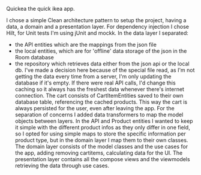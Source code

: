 Quickea the quick ikea app.

I chose a simple Clean architecture pattern to setup the project, having a data, a domain and a presentation layer.
For dependency injection I chose Hilt, for Unit tests I'm using jUnit and mockk.
In the data layer I separated:
- the API entities which are the mappings from the json file
- the local entities, which are for 'offline' data storage of the json in the Room database
- the repository which retrieves data either from the json api or the local db.
I've made a decision here because of the special file read, as I'm not getting the data every time from a server, I'm only updating the database if it's empty.
If there were real API calls, I'd change this caching so it always has the freshest data whenever there's internet connection.
The cart consists of CartItemEntities saved to their own database table, referencing the cached products.
This way the cart is always persisted for the user, even after leaving the app.
For the separation of concerns I added data transformers to map the model objects between layers.
In the API and Product entities I wanted to keep it simple with the different product infos as they only differ in one field,
so I opted for using simple maps to store the specific information per product type, but in the domain layer I map them to their own classes.
The domain layer consists of the model classes and the use cases for the app, adding removing cartitems, calculating data for the UI.
The presentation layer contains all the compose views and the viewmodels retrieving the data through use cases.

